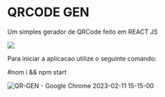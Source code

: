 # QRCODE GEN 

Um simples gerador de QRCode feito em REACT JS

<img src="https://img.shields.io/badge/React-20232A?style=for-the-badge&logo=react&logoColor=61DAFB">

Para iniciar a aplicacao utilize o seguinte comando:

#nom i &&  npm start

![QR-GEN - Google Chrome 2023-02-11 15-15-00](https://user-images.githubusercontent.com/86115368/218274645-a0cb8c2b-b971-4ee0-a202-6078b5b043c7.gif)

